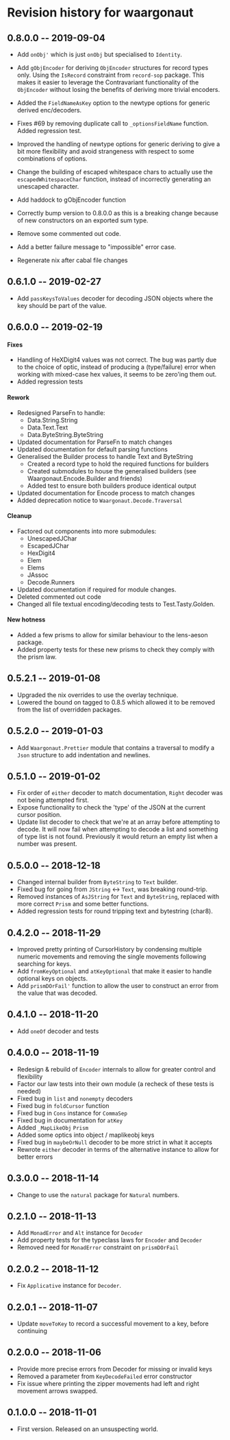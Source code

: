 # Revision history for waargonaut

## 0.8.0.0  -- 2019-09-04

* Add `onObj'` which is just `onObj` but specialised to `Identity`.

* Add `gObjEncoder` for deriving `ObjEncoder` structures for record types only. Using the
  `IsRecord` constraint from `record-sop` package. This makes it easier to leverage the
  Contravariant functionality of the `ObjEncoder` without losing the benefits of deriving
  more trivial encoders.

* Added the `FieldNameAsKey` option to the newtype options for generic derived enc/decoders.

* Fixes #69 by removing duplicate call to `_optionsFieldName` function. Added regression test.

* Improved the handling of newtype options for generic deriving to give a bit more
  flexibility and avoid strangeness with respect to some combinations of options.

* Change the building of escaped whitespace chars to actually use the
  `escapedWhitespaceChar` function, instead of incorrectly generating an unescaped
  character.
 
* Add haddock to gObjEncoder function

* Correctly bump version to 0.8.0.0 as this is a breaking change because of new
  constructors on an exported sum type.

* Remove some commented out code.

* Add a better failure message to "impossible" error case.

* Regenerate nix after cabal file changes

## 0.6.1.0  -- 2019-02-27

* Add `passKeysToValues` decoder for decoding JSON objects where the key should
  be part of the value.

## 0.6.0.0  -- 2019-02-19

#### Fixes

* Handling of HeXDigit4 values was not correct. The bug was partly due to the
  choice of optic, instead of producing a (type/failure) error when working with
  mixed-case hex values, it seems to be zero'ing them out.
* Added regression tests

#### Rework

* Redesigned ParseFn to handle:
  * Data.String.String
  * Data.Text.Text
  * Data.ByteString.ByteString
* Updated documentation for ParseFn to match changes
* Updated documentation for default parsing functions
* Generalised the Builder process to handle Text and ByteString
  * Created a record type to hold the required functions for builders
  * Created submodules to house the generalised builders (see Waargonaut.Encode.Builder and friends)
  * Added test to ensure both builders produce identical output
* Updated documentation for Encode process to match changes
* Added deprecation notice to `Waargonaut.Decode.Traversal`

#### Cleanup

* Factored out components into more submodules:
  * UnescapedJChar
  * EscapedJChar
  * HexDigit4
  * Elem
  * Elems
  * JAssoc
  * Decode.Runners
* Updated documentation if required for module changes.
* Deleted commented out code
* Changed all file textual encoding/decoding tests to Test.Tasty.Golden.

#### New hotness

* Added a few prisms to allow for similar behaviour to the lens-aeson package.
* Added property tests for these new prisms to check they comply with the prism law.

## 0.5.2.1  -- 2019-01-08

* Upgraded the nix overrides to use the overlay technique.
* Lowered the bound on tagged to 0.8.5 which allowed it to be removed from the list of overridden packages.

## 0.5.2.0  -- 2019-01-03

* Add `Waargonaut.Prettier` module that contains a traversal to modify a `Json` structure to add indentation and newlines.

## 0.5.1.0  -- 2019-01-02

* Fix order of `either` decoder to match documentation, `Right` decoder was not being attempted first.
* Expose functionality to check the 'type' of the JSON at the current cursor position.
* Update list decoder to check that we're at an array before attempting to decode. It will now fail when attempting to decode a list and something of type list is not found. Previously it would return an empty list when a number was present.

## 0.5.0.0  -- 2018-12-18

* Changed internal builder from `ByteString` to `Text` builder.
* Fixed bug for going from `JString` <-> `Text`, was breaking round-trip.
* Removed instances of `AsJString` for `Text` and `ByteString`, replaced with more correct `Prism` and some better functions.
* Added regression tests for round tripping text and bytestring (char8).

## 0.4.2.0  -- 2018-11-29

* Improved pretty printing of CursorHistory by condensing multiple numeric movements and removing the single movements following searching for keys.
* Add `fromKeyOptional` and `atKeyOptional` that make it easier to handle optional keys on objects.
* Add `prismDOrFail'` function to allow the user to construct an error from the value that was decoded.

## 0.4.1.0  -- 2018-11-20

* Add `oneOf` decoder and tests

## 0.4.0.0  -- 2018-11-19

* Redesign & rebuild of `Encoder` internals to allow for greater control and flexibility
* Factor our law tests into their own module (a recheck of these tests is needed)
* Fixed bug in `list` and `nonempty` decoders
* Fixed bug in `foldCursor` function
* Fixed bug in `Cons` instance for `CommaSep`
* Fixed bug in documentation for `atKey`
* Added `_MapLikeObj` `Prism`
* Added some optics into object / maplikeobj keys
* Fixed bug in `maybeOrNull` decoder to be more strict in what it accepts
* Rewrote `either` decoder in terms of the alternative instance to allow for better errors

## 0.3.0.0  -- 2018-11-14

* Change to use the `natural` package for `Natural` numbers.

## 0.2.1.0  -- 2018-11-13

* Add `MonadError` and `Alt` instance for `Decoder`
* Add property tests for the typeclass laws for `Encoder` and `Decoder`
* Removed need for `MonadError` constraint on `prismDOrFail`

## 0.2.0.2  -- 2018-11-12

* Fix `Applicative` instance for `Decoder`.

## 0.2.0.1  -- 2018-11-07

* Update `moveToKey` to record a successful movement to a key, before continuing

## 0.2.0.0  -- 2018-11-06

* Provide more precise errors from Decoder for missing or invalid keys
* Removed a parameter from `KeyDecodeFailed` error constructor
* Fix issue where printing the zipper movements had left and right movement arrows swapped.

## 0.1.0.0  -- 2018-11-01

* First version. Released on an unsuspecting world.
